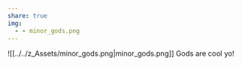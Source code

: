 ```yaml
---
share: true
img:
  - - minor_gods.png
---
```

![[../../z_Assets/minor_gods.png|minor_gods.png]]
Gods are cool yo!
